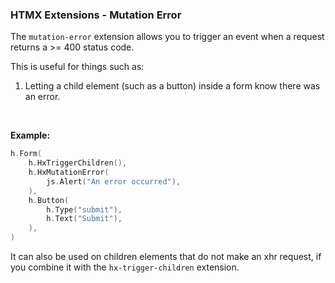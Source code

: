 ### HTMX Extensions - Mutation Error

The `mutation-error` extension allows you to trigger an event when a request returns a >= 400 status code.

This is useful for things such as:
1. Letting a child element (such as a button) inside a form know there was an error.

<br>

**Example:**
```go
h.Form(
    h.HxTriggerChildren(),
    h.HxMutationError(
        js.Alert("An error occurred"),
    ),
    h.Button(
        h.Type("submit"),
        h.Text("Submit"),
    ),
)
```

It can also be used on children elements that do not make an xhr request, if you combine it with the `hx-trigger-children` extension.
